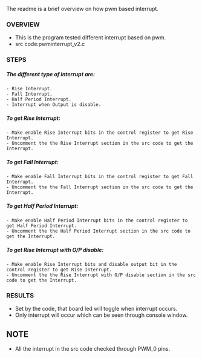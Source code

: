 
The readme is a brief overview on how pwm based interrupt.

### OVERVIEW
  * This is the program tested different interrupt based on pwm.
  * src code:pwminterrupt_v2.c

### STEPS
  ##### The different type of interrupt are:
    - Rise Interrupt.
    - Fall Interrupt.
    - Half Period Interrupt.
    - Interrupt when Output is disable.

  ##### To get Rise Interrupt:
    - Make enable Rise Interrupt bits in the control register to get Rise Interrupt.
    - Uncomment the the Rise Interrupt section in the src code to get the Interrupt.

  ##### To get Fall Interrupt:
    - Make enable Fall Interrupt bits in the control register to get Fall Interrupt.
    - Uncomment the the Fall Interrupt section in the src code to get the Interrupt.

  ##### To get Half Period Interrupt:
    - Make enable Half Period Interrupt bits in the control register to get Half Period Interrupt.
    - Uncomment the the Half Period Interrupt section in the src code to get the Interrupt.

  ##### To get Rise Interrupt with O/P disable:  
    - Make enable Rise Interrupt bits and disable output bit in the control register to get Rise Interrupt.
    - Uncomment the the Rise Interrupt with O/P disable section in the src code to get the Interrupt.
    

### RESULTS
  * Set by the code, that board led will toggle when interrupt occurs. 
  * Only interrupt will occur which can be seen through console window.

## NOTE
  - All the interrupt in the src code checked through PWM_0 pins.
